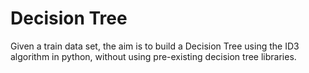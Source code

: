 # Decision Tree
Given a train data set, the aim is to build a Decision Tree using the ID3 algorithm in python, without using pre-existing decision tree libraries.
